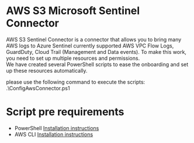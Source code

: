 
# AWS S3 Microsoft Sentinel Connector
AWS S3 Sentinel Connector is a connector that allows you to bring many AWS logs to Azure Sentinel currently supported AWS VPC Flow Logs, GuardDuty, Cloud Trail (Management and Data events). To make this work, you need to set up multiple resources and permissions.</br>
We have created several PowerShell scripts to ease the onboarding and set up these resources automatically.

please use the following command to execute the scripts: .\ConfigAwsConnector.ps1

# Script pre requirements 
* PowerShell [Installation instructions](https://docs.microsoft.com/powershell/scripting/install/installing-powershell?view=powershell-7.1)
* AWS CLI [Installation instructions](https://docs.aws.amazon.com/cli/latest/userguide/install-cliv2.html)
